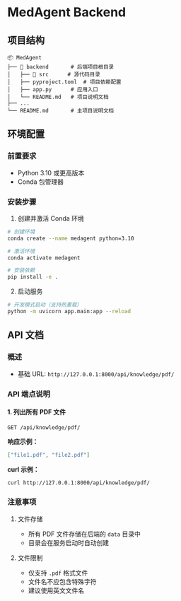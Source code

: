 # MedAgent Backend

## 项目结构
```
📦 MedAgent 
├── 📁 backend       # 后端项目根目录
│   ├── 📁 src      # 源代码目录
│   ├── pyproject.toml  # 项目依赖配置
│   ├── app.py      # 应用入口
│   └── README.md   # 项目说明文档
├── ...   
└── README.md       # 主项目说明文档
```

## 环境配置

### 前置要求
- Python 3.10 或更高版本
- Conda 包管理器

### 安装步骤
1. 创建并激活 Conda 环境
```bash
# 创建环境
conda create --name medagent python=3.10

# 激活环境
conda activate medagent

# 安装依赖
pip install -e .
```

2. 启动服务
```bash
# 开发模式启动（支持热重载）
python -m uvicorn app.main:app --reload
```

## API 文档

### 概述
- 基础 URL: `http://127.0.0.1:8000/api/knowledge/pdf/`




### API 端点说明

#### 1. 列出所有 PDF 文件
```http
GET /api/knowledge/pdf/
```

**响应示例：**
```json
["file1.pdf", "file2.pdf"]
```

**curl 示例：**
```bash
curl http://127.0.0.1:8000/api/knowledge/pdf/
```


### 注意事项
1. 文件存储
   - 所有 PDF 文件存储在后端的 `data` 目录中
   - 目录会在服务启动时自动创建

2. 文件限制
   - 仅支持 `.pdf` 格式文件
   - 文件名不应包含特殊字符
   - 建议使用英文文件名

